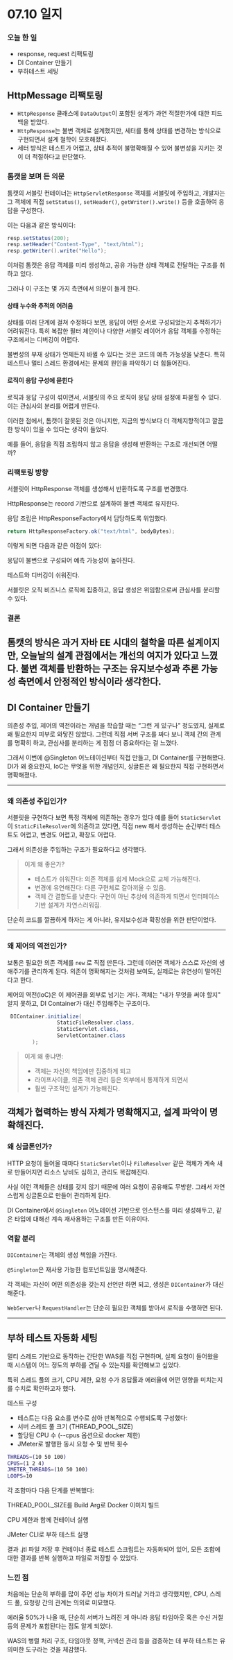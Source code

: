 # 07.10 일지

### 오늘 한 일

- response, request 리팩토링
- DI Container 만들기
- 부하테스트 세팅


## HttpMessage 리팩토링

- `HttpResponse` 클래스에 `DataOutput`이 포함된 설계가 과연 적절한가에 대한 피드백을 받았다.
- `HttpResponse`는 불변 객체로 설계했지만, 세터를 통해 상태를 변경하는 방식으로 구현되면서 설계 철학이 모호해졌다.
- 세터 방식은 테스트가 어렵고, 상태 추적이 불명확해질 수 있어 불변성을 지키는 것이 더 적절하다고 판단했다.

### 톰캣을 보며 든 의문

톰캣의 서블릿 컨테이너는 `HttpServletResponse` 객체를 서블릿에 주입하고, 개발자는 그 객체에 직접 `setStatus()`, `setHeader()`, `getWriter().write()` 등을 호출하여 응답을 구성한다.

이는 다음과 같은 방식이다:

```java
resp.setStatus(200);
resp.setHeader("Content-Type", "text/html");
resp.getWriter().write("Hello");
```

이처럼 톰캣은 응답 객체를 미리 생성하고, 공유 가능한 상태 객체로 전달하는 구조를 취하고 있다. 

그러나 이 구조는 몇 가지 측면에서 의문이 들게 한다.

#### 상태 누수와 추적의 어려움
상태를 여러 단계에 걸쳐 수정하다 보면, 응답이 어떤 순서로 구성되었는지 추적하기가 어려워진다. 특히 복잡한 필터 체인이나 다양한 서블릿 레이어가 응답 객체를 수정하는 구조에서는 디버깅이 어렵다.

불변성의 부재
상태가 언제든지 바뀔 수 있다는 것은 코드의 예측 가능성을 낮춘다. 특히 테스트나 멀티 스레드 환경에서는 문제의 원인을 파악하기 더 힘들어진다.

#### 로직이 응답 구성에 묻힌다
로직과 응답 구성이 섞이면서, 서블릿의 주요 로직이 응답 상태 설정에 파묻힐 수 있다. 이는 관심사의 분리를 어렵게 만든다.

이러한 점에서, 톰캣이 잘못된 것은 아니지만, 지금의 방식보다 더 객체지향적이고 깔끔한 방식이 있을 수 있다는 생각이 들었다. 

예를 들어, 응답을 직접 조립하지 않고 응답을 생성해 반환하는 구조로 개선되면 어떨까?

### 리팩토링 방향
서블릿이 HttpResponse 객체를 생성해서 반환하도록 구조를 변경했다.

HttpResponse는 record 기반으로 설계하여 불변 객체로 유지한다.

응답 조립은 HttpResponseFactory에서 담당하도록 위임했다.

```java
return HttpResponseFactory.ok("text/html", bodyBytes);
```
이렇게 되면 다음과 같은 이점이 있다:

응답이 불변으로 구성되어 예측 가능성이 높아진다.

테스트와 디버깅이 쉬워진다.

서블릿은 오직 비즈니스 로직에 집중하고, 응답 생성은 위임함으로써 관심사를 분리할 수 있다.

### 결론
톰캣의 방식은 과거 자바 EE 시대의 철학을 따른 설계이지만, 오늘날의 설계 관점에서는 개선의 여지가 있다고 느꼈다. 
불변 객체를 반환하는 구조는 유지보수성과 추론 가능성 측면에서 안정적인 방식이라 생각한다.
----

## DI Container 만들기

의존성 주입, 제어의 역전이라는 개념을 학습할 때는 “그런 게 있구나” 정도였지, 실제로 왜 필요한지 피부로 와닿진 않았다.
그런데 직접 서버 구조를 짜다 보니 객체 간의 관계를 명확히 하고, 관심사를 분리하는 게 점점 더 중요하다는 걸 느꼈다.

그래서 이번에 @Singleton 어노테이션부터 직접 만들고, DI Container를 구현해봤다.
DI가 왜 중요한지, IoC는 무엇을 위한 개념인지, 싱글톤은 왜 필요한지 직접 구현하면서 명확해졌다.

---
### 왜 의존성 주입인가?
서블릿을 구현하다 보면 특정 객체에 의존하는 경우가 있다
예를 들어 `StaticServlet`이 `StaticFileResolver`에 의존하고 있다면, 
직접 new 해서 생성하는 순간부터 테스트도 어렵고, 변경도 어렵고, 확장도 어렵다.

그래서 의존성을 주입하는 구조가 필요하다고 생각했다.

> 이게 왜 좋은가?
> - 테스트가 쉬워진다: 의존 객체를 쉽게 Mock으로 교체 가능해진다.
> - 변경에 유연해진다: 다른 구현체로 갈아끼울 수 있음.
> - 객체 간 결합도를 낮춘다: 구현이 아닌 추상에 의존하게 되면서 인터페이스 기반 설계가 자연스러워짐.

단순히 코드를 깔끔하게 하자는 게 아니라, 유지보수성과 확장성을 위한 판단이었다.

---

### 왜 제어의 역전인가?
보통은 필요한 의존 객체를 `new` 로 직접 만든다.
그런데 이러면 객체가 스스로 자신의 생애주기를 관리하게 된다. 의존이 명확해지는 것처럼 보여도, 실제로는 유연성이 떨어진다고 한다.

제어의 역전(IoC)은 이 제어권을 외부로 넘기는 거다.
객체는 "내가 무엇을 써야 할지" 알지 못하고, DI Container가 대신 주입해주는 구조이다.

```java
 DIContainer.initialize(
                StaticFileResolver.class,
                StaticServlet.class,
                ServletContainer.class
        );
```

> 이게 왜 좋냐면:
> - 객체는 자신의 책임에만 집중하게 되고 
> - 라이프사이클, 의존 객체 관리 등은 외부에서 통제하게 되면서 
> - 훨씬 구조적인 설계가 가능해진다.

객체가 협력하는 방식 자체가 명확해지고, 설계 파악이 명확해진다.
---

### 왜 싱글톤인가?
HTTP 요청이 들어올 때마다 `StaticServlet`이나 `FileResolver` 같은 객체가 계속 새로 만들어지면 리소스 낭비도 심하고, 관리도 복잡해진다.

사실 이런 객체들은 상태를 갖지 않기 때문에 여러 요청이 공유해도 무방핟.
그래서 자연스럽게 싱글톤으로 만들어 관리하게 된다.

DI Container에서 `@Singleton` 어노테이션 기반으로 인스턴스를 미리 생성해두고, 같은 타입에 대해선 계속 재사용하는 구조를 만든 이유이다.


### 역할 분리
`DIContainer`는 객체의 생성 책임을 가진다.

`@Singleton`은 재사용 가능한 컴포넌트임을 명시해준다.

각 객체는 자신이 어떤 의존성을 갖는지 선언만 하면 되고, 생성은 `DIContainer`가 대신 해준다.

`WebServer`나 `RequestHandler`는 단순히 필요한 객체를 받아서 로직을 수행하면 된다.

---
## 부하 테스트 자동화 세팅

멀티 스레드 기반으로 동작하는 간단한 WAS를 직접 구현하며, 실제 요청이 들어왔을 때 시스템이 어느 정도의 부하를 견딜 수 있는지를 확인해보고 싶었다. 

특히 스레드 풀의 크기, CPU 제한, 요청 수가 응답률과 에러율에 어떤 영향을 미치는지를 수치로 확인하고자 했다.

테스트 구성

- 테스트는 다음 요소를 변수로 삼아 반복적으로 수행되도록 구성했다:
- 서버 스레드 풀 크기 (THREAD_POOL_SIZE)
- 할당된 CPU 수 (--cpus 옵션으로 docker 제한)
- JMeter로 발행한 동시 요청 수 및 반복 횟수

```bash
THREADS=(10 50 100)
CPUS=(1 2 4)
JMETER_THREADS=(10 50 100)
LOOPS=10
```
각 조합마다 다음 단계를 반복했다:

THREAD_POOL_SIZE를 Build Arg로 Docker 이미지 빌드

CPU 제한과 함께 컨테이너 실행

JMeter CLI로 부하 테스트 실행

결과 .jtl 파일 저장 후 컨테이너 종료
테스트 스크립트는 자동화되어 있어, 모든 조합에 대한 결과를 반복 실행하고 파일로 저장할 수 있었다.

### 느낀 점
처음에는 단순히 부하를 많이 주면 성능 차이가 드러날 거라고 생각했지만, CPU, 스레드 풀, 요청량 간의 관계는 의외로 미묘했다.

에러율 50%가 나올 때, 단순히 서버가 느려진 게 아니라 응답 타임아웃 혹은 수신 거절 등의 문제가 포함된다는 점도 알게 되었다.

WAS의 병렬 처리 구조, 타임아웃 정책, 커넥션 관리 등을 검증하는 데 부하 테스트는 유의미한 도구라는 것을 체감했다.

 